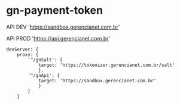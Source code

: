 # gn-payment-token
  
  API DEV   'https://sandbox.gerencianet.com.br'
  
  API PROD  'https://api.gerencianet.com.br'
  
```
devServer: {
	proxy: {
		'^/gnSalt': {
			target: 'https://tokenizer.gerencianet.com.br/salt'
			},
		'^/gnApi': {
			target: 'https://sandbox.gerencianet.com.br'
			}
		}
	}
```
